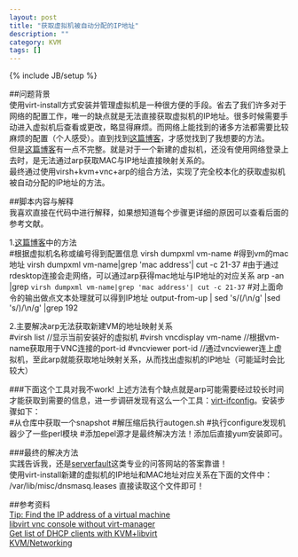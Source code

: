 ```yaml
---
layout: post
title: "获取虚拟机被自动分配的IP地址"
description: ""
category: KVM
tags: []
---
```

{% include JB/setup %}

##问题背景  
使用virt-install方式安装并管理虚拟机是一种很方便的手段。省去了我们许多对于网络的配置工作，唯一的缺点就是无法直接获取虚拟机的IP地址。很多时候需要手动进入虚拟机后查看或更改，略显得麻烦。而网络上能找到的诸多方法都需要比较麻烦的配置（个人感受）。直到找到[这篇博客](http://rwmj.wordpress.com/2010/10/26/tip-find-the-ip-address-of-a-virtual-machine/)，才感觉找到了我想要的方法。  
但是[这篇博客](http://rwmj.wordpress.com/2010/10/26/tip-find-the-ip-address-of-a-virtual-machine/)有一点不完整。就是对于一个新建的虚拟机，还没有使用网络登录上去时，是无法通过arp获取MAC与IP地址直接映射关系的。  
最终通过使用virsh+kvm+vnc+arp的组合方法，实现了完全校本化的获取虚拟机被自动分配的IP地址的方法。  

##脚本内容与解释  
我喜欢直接在代码中进行解释，如果想知道每个步骤更详细的原因可以查看后面的参考文献。  

1.[这篇博客](http://rwmj.wordpress.com/2010/10/26/tip-find-the-ip-address-of-a-virtual-machine/)中的方法  
	#根据虚拟机名称或编号得到配置信息
	virsh dumpxml vm-name
	#得到vm的mac地址
	virsh dumpxml vm-name|grep 'mac address'| cut -c 21-37
	#由于通过rdesktop连接会走网络，可以通过arp获得mac地址与IP地址的对应关系
	arp -an |grep `virsh dumpxml vm-name|grep 'mac address'| cut -c 21-37`
	#对上面命令的输出做点文本处理就可以得到IP地址
	output-from-up | sed 's/(/\n/g' |sed 's/)/\n/g' |grep 192

2.主要解决arp无法获取新建VM的地址映射关系  
	#virsh list  //显示当前安装好的虚拟机
	#virsh vncdisplay vm-name   //根据vm-name获取用于VNC连接的port-id
	#vncviewer port-id	//通过vncviewer连上虚拟机，至此arp就能获取地址映射关系，从而找出虚拟机的IP地址（可能延时会比较大）


###下面这个工具对我不work!
上述方法有个缺点就是arp可能需要经过较长时间才能获取到需要的信息，进一步调研发现有这么一个工具：[virt-ifconfig](http://git.et.redhat.com/?p=virt-tools.git;a=summary)。安装步骤如下：  
	#从仓库中获取一个snapshot
	#解压缩后执行autogen.sh
	#执行configure发现机器少了一些perl模块
	#添加epel源才是最终解决方法！添加后直接yum安装即可。

###最终的解决方法  
实践告诉我，还是[serverfault](http://serverfault.com/)这类专业的问答网站的答案靠谱！  
使用virt-install新建的虚拟机的IP地址和MAC地址对应关系在下面的文件中：  
	/var/lib/misc/dnsmasq.leases
直接读取这个文件即可！  

	
##参考资料  
[Tip: Find the IP address of a virtual machine](http://rwmj.wordpress.com/2010/10/26/tip-find-the-ip-address-of-a-virtual-machine/)  
[libvirt vnc console without virt-manager](http://blog.rot13.org/2012/12/libvirt-vnc-console-without-virt-manager.html)  
[Get list of DHCP clients with KVM+libvirt](http://serverfault.com/questions/101982/get-list-of-dhcp-clients-with-kvmlibvirt)  
[KVM/Networking](https://help.ubuntu.com/community/KVM/Networking#DNS%20and%20DHCP%20Guests)  
